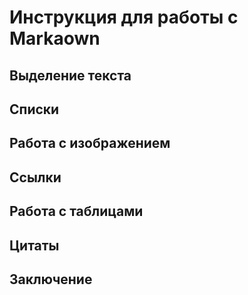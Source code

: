 # Инструкция для работы с Markaown

## Выделение текста

## Списки

## Работа с изображением

## Ссылки

## Работа с таблицами

##  Цитаты

## Заключение